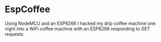 # EspCoffee
Using NodeMCU and an ESP8266 I hacked my drip coffee machine one night into a WiFi coffee machine with an ESP8266 responding to GET requests.
